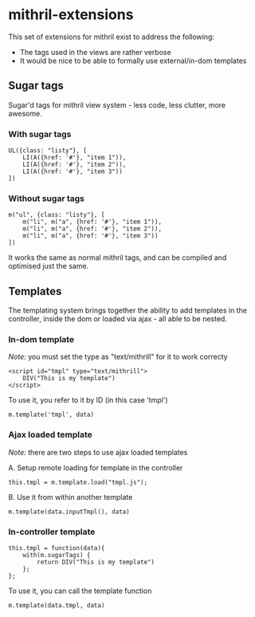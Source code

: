 # mithril-extensions

This set of extensions for mithril exist to address the following:

* The tags used in the views are rather verbose
* It would be nice to be able to formally use external/in-dom templates

## Sugar tags

Sugar'd tags for mithril view system - less code, less clutter, more awesome.

### With sugar tags

    UL({class: "listy"}, [
        LI(A({href: '#'}, "item 1")),
        LI(A({href: '#'}, "item 2")),
        LI(A({href: '#'}, "item 3"))
    ])

### Without sugar tags

    m("ul", {class: "listy"}, [
        m("li", m("a", {href: '#'}, "item 1")),
        m("li", m("a", {href: '#'}, "item 2")),
        m("li", m("a", {href: '#'}, "item 3"))
    ])

It works the same as normal mithril tags, and can be compiled and optimised just the same.

## Templates

The templating system brings together the ability to add templates in the controller, inside the dom or loaded via ajax - all able to be nested.

### In-dom template

*Note:* you must set the type as "text/mithrill" for it to work correcty

    <script id="tmpl" type="text/mithrill">
        DIV("This is my template")
    </script>

To use it, you refer to it by ID (in this case 'tmpl')

    m.template('tmpl', data)

### Ajax loaded template

*Note:* there are two steps to use ajax loaded templates

A. Setup remote loading for template in the controller

    this.tmpl = m.template.load("tmpl.js");

B. Use it from within another template

    m.template(data.inputTmpl(), data)

### In-controller template

    this.tmpl = function(data){
        with(m.sugarTags) {
            return DIV("This is my template")
        };
    };

To use it, you can call the template function

    m.template(data.tmpl, data)

